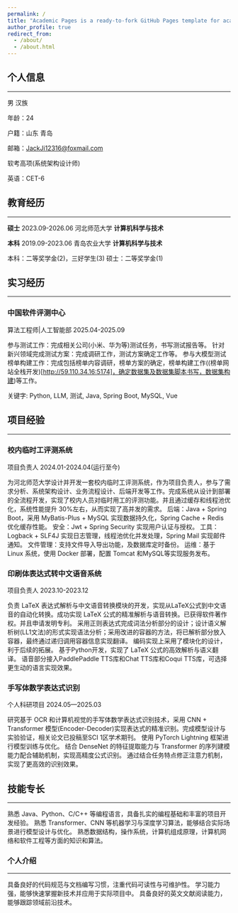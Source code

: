```yaml
---
permalink: /
title: "Academic Pages is a ready-to-fork GitHub Pages template for academic personal websites"
author_profile: true
redirect_from: 
  - /about/
  - /about.html
---
```


## 个人信息
---
男   汉族

年龄：24

户籍：山东 青岛

邮箱：JackJi12316@foxmail.com

软考高项(系统架构设计师)

英语：CET-6

## 教育经历
---
**硕士**    2023.09-2026.06
河北师范大学
**计算机科学与技术**


**本科**    2019.09-2023.06
青岛农业大学
**计算机科学与技术**

本科：二等奖学金(2)，三好学生(3)
硕士：二等奖学金(1)

## 实习经历
---

### 中国软件评测中心

算法工程师|人工智能部             2025.04-2025.09

参与测试工作：完成相关公司(小米、华为等)测试任务，书写测试报告等。
针对新兴领域完成测试方案：完成调研工作，测试方案确定工作等。
参与大模型测试榜单构建工作：完成包括榜单内容调研，榜单方案的确定，榜单构建工作((榜单网站全栈开发)[http://59.110.34.16:5174]，确定数据集及数据集脚本书写，数据集构建)等工作。

关键字: Python, LLM, 测试, Java, Spring Boot, MySQL, Vue

## 项目经验
---

### 校内临时工评测系统
项目负责人                      2024.01-2024.04(运行至今)

为河北师范大学设计并开发一套校内临时工评测系统，作为项目负责人，参与了需求分析、系统架构设计、业务流程设计、后端开发等工作。完成系统从设计到部署的全流程开发，实现了校内人员对临时用工的评测功能。并且通过缓存和线程池优化，系统性能提升 30%左右，从而实现了高并发的需求。
后端：Java + Spring Boot，采用 MyBatis-Plus + MySQL 实现数据持久化，Spring Cache + Redis 优化缓存性能。
安全：Jwt + Spring Security 实现用户认证与授权。
工具：Logback + SLF4J 实现日志管理，线程池优化并发处理，Spring Mail 实现邮件通知。
文件管理：支持文件导入导出功能，及数据库定时备份。
运维：基于 Linux 系统，使用 Docker 部署，配置 Tomcat 和MySQL等实现服务发布。


### 印刷体表达式转中文语音系统
项目负责人                      2023.10-2023.12

负责 LaTeX 表达式解析与中文语音转换模块的开发，实现从LaTeX公式到中文语音的自动化转换。成功实现 LaTeX 公式的精准解析与语音转换。已获得软件著作权。并且申请发明专利。
采用正则表达式完成词法分析部分的设计；设计语义解析树(LL1文法)的形式实现语法分析；采用改进的容器的方法，将已解析部分放入容器，最终通过递归调用容器信息实现翻译。
编码实现上采用了模块化的设计，利于后续的拓展。
基于Python开发，实现了 LaTeX 公式的高效解析与语义翻译。
语音部分接入PaddlePaddle TTS库和Chat TTS库和Coqui TTS库，可选择更生动的语言实现效果。

### 手写体数学表达式识别
个人科研项目                    2024.05—2025.03

研究基于 OCR 和计算机视觉的手写体数学表达式识别技术，采用 CNN + Transformer 模型(Encoder-Decoder)实现表达式的精准识别。完成模型设计与实验验证，相关论文已投稿至SCI 1区学术期刊。
使用 PyTorch Lightning 框架进行模型训练与优化。
结合 DenseNet 的特征提取能力与 Transformer 的序列建模能力配合辅助机制，实现高精度公式识别。
通过结合任务特点修正注意力机制，实现了更高效的识别效果。

## 技能专长
---

熟悉 Java、Python、C/C++ 等编程语言，具备扎实的编程基础和丰富的项目开发经验。
熟悉 Transformer、CNN 等机器学习与深度学习算法，能够结合实际场景进行模型设计与优化。
熟悉数据结构，操作系统，计算机组成原理，计算机网络和软件工程等方面的知识和算法。

### 个人介绍
---

具备良好的代码规范与文档编写习惯，注重代码可读性与可维护性。
学习能力强，能够快速掌握新技术并应用于实际项目中。
具备良好的英文文献阅读能力，能够跟踪领域前沿技术。